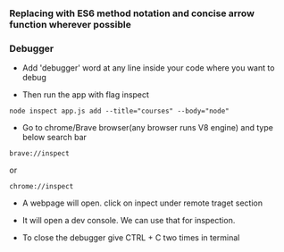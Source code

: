### Replacing with ES6 method notation and concise arrow function wherever possible

### Debugger
- Add 'debugger' word at any line inside your code 
where you want to debug

- Then run the app with flag inspect 

```
node inspect app.js add --title="courses" --body="node"
```

- Go to chrome/Brave browser(any browser runs V8 engine) and type below search bar

```
brave://inspect
```
or 
```
chrome://inspect
```

- A webpage will open. click on inpect under remote traget section

- It will open a dev console. We can use that for inspection.

- To close the debugger give CTRL + C two times in terminal